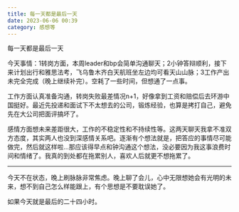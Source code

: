 ```yaml
---
title: 每一天都是最后一天
date: 2023-06-06 00:39
category: 感想等
---
```


每一天都是最后一天

<!--more-->

今天事情：1转岗方面，本周leader和bp会简单沟通聊天；2小钟答辩顺利，接下来计划出行和雅思法考，飞乌鲁木齐白天航班坐左边均可看天山山脉；3工作产出未完全完成（晚上继续补完）。空耗了一些时间，但想通了一点事。

工作方面认真准备沟通，转岗失败最差情况n+1，好像拿到工资和赔偿后去环游中国挺好。最近先投递和面试下不太想去的公司，锻炼经验，也算是拷打自己，避免先在大公司把面评搞坏了。

感情方面想未来差距很大，工作的不稳定性和不持续性等。这两天聊天我拿不准双方态度，其实两人也没到深感情关系吧。逐渐有个想法就是，把答应的事情尽可能做完，然后就这样啦...那应该得早点和钟沟通这个想法，没必要因为我这事浪费时间和情绪了。我真的到处都在拖累别人，喜欢人后就更不想拖累了。

--- 

今天不在状态，晚上刷脉脉非常焦虑。晚上聊了会儿，心中无限想她会有光明的未来，想不到自己怎么样能跟上，有个思想是不要耽误她了。

如果今天就是最后的二十四小时。
